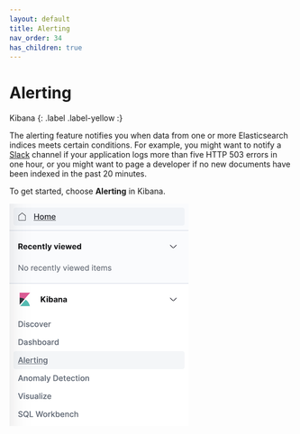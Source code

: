 ```yaml
---
layout: default
title: Alerting
nav_order: 34
has_children: true
---
```


# Alerting
Kibana
{: .label .label-yellow :}

The alerting feature notifies you when data from one or more Elasticsearch indices meets certain conditions. For example, you might want to notify a [Slack](https://slack.com/) channel if your application logs more than five HTTP 503 errors in one hour, or you might want to page a developer if no new documents have been indexed in the past 20 minutes.

To get started, choose **Alerting** in Kibana.

![Kibana side bar with link](../images/alerting.png)
